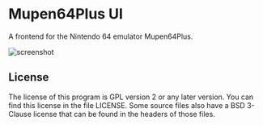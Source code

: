 # Mupen64Plus UI

A frontend for the Nintendo 64 emulator Mupen64Plus.

![screenshot](http://www.robalni.org/mupen64plus/mupen64plus-screenshot.png)


## License

The license of this program is GPL version 2 or any later version.
You can find this license in the file LICENSE.
Some source files also have a BSD 3-Clause license that can be found
in the headers of those files.
